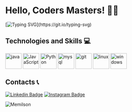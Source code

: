 <h1>Hello, Coders Masters! 👨‍💻 </h1>
</p>

[![Typing SVG](https://readme-typing-svg.demolab.com?font=Atomic+Age&weight=500&size=25&pause=1000&color=FF7F00&background=49A6FF00&center=true&vCenter=true&random=false&width=900&height=150&lines=Hi%2C+my+name+is+Angelo+Augusto+!!!;I+am+from+Brazil+!!!;I+work+in+both+Backend+Development+and+HelpDesk+Support!!!)](https://git.io/typing-svg)

<h2>Technologies and Skills 💻</h2>

<div style="display: inline_block">
  <img align="center" alt="java" height="49" width="51" src="https://skillicons.dev/icons?i=java">
  <img align="center" alt="JavaScript" height="49" width="51" src="https://skillicons.dev/icons?i=javascript">
  <img align="center" alt="Python" height="49" width="51" src="https://skillicons.dev/icons?i=python">
  <img align="center" alt="mysql" height="49" width="51" src="https://skillicons.dev/icons?i=mysql">
  <img align="center" alt="git" height="49" width="51" src="https://skillicons.dev/icons?i=git">
  <img align="center" alt="linux" height="49" width="51" src="https://skillicons.dev/icons?i=linux">
  <img align="center" alt="windows" height="49" width="51" src="https://skillicons.dev/icons?i=windows"> 





<h2>Contacts 📞</h2> 

[![Linkedin Badge](https://img.shields.io/badge/-Linkedin-0048d7?style=for-the-badge&logo=Linkedin&logoColor=white&link=https://www.linkedin.com/in/igor-nasimento)](https://www.linkedin.com/in/angelo-augusto-b702ba24b/)
[![Instagram Badge](https://img.shields.io/badge/-Instagram-a60099?style=for-the-badge&logo=instagram&logoColor=white&link=https://www.instagram.com/eaeaugusto_/?hl=pt-br)](https://www.instagram.com/eaeaugusto_/)




              
              

<p align="left">
<img  align="left" src="https://komarev.com/ghpvc/?username=Memilson" alt="Memilson" />
<br>

